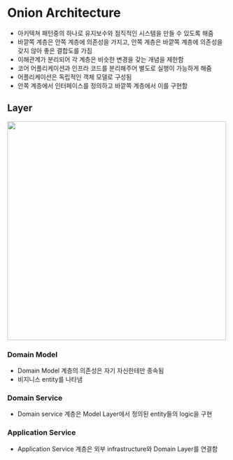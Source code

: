 # Onion Architecture
- 아키텍쳐 패턴중의 하나로 유지보수와 점직적인 시스템을 만들 수 있도록 해줌
- 바깥쪽 계층은 안쪽 계층에 의존성을 가지고, 안쪽 계층은 바깥쪽 계층에 의존성을 갖지 않아 좋은 결합도를 가짐
- 이해관계가 분리되어 각 계층은 비슷한 변경을 갖는 개념을 제한함
- 코어 어플리케이션과 인프라 코드를 분리해주어 별도로 실행이 가능하게 해줌
- 어플리케이션은 독립적인 객체 모델로 구성됨
- 안쪽 계층에서 인터페이스를 정의하고 바깥쪽 계층에서 이를 구현함

## Layer
<img src="../img/Architecture/onion1.png" width="500" height="500">

### Domain Model
- Domain Model 계층의 의존성은 자기 자신한테만 종속됨
- 비지니스 entity를 나타냄

### Domain Service
- Domain service 계층은 Model Layer에서 정의된 entity들의 logic을 구현

### Application Service
- Application Service 계층은 외부 infrastructure와 Domain Layer를 연결함